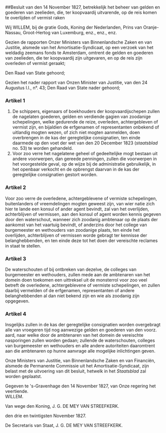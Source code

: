 <meta http-equiv='Content-Type' content='text/html; charset=utf-8' />

##Besluit van den 14 November 1827, betrekkelijk het beheer van gelden en goederen van zeelieden, die, ter koopvaardij uitvarende, op de reis komen te overlijden of vermist raken

Wij WILLEM, bij de gratie Gods, Koning der Nederlanden, Prins van Oranje-Nassau, Groot-Hertog van Luxemburg, enz., enz., enz.

Gezien de rapporten Onzer Ministers van Binnenlandsche Zaken en van Justitie, alsmede van het Amortisatie-Syndicaat, op een verzoek van het weldadig zeemans fonds te Amsterdam, omtrent de gelden en goederen van zeelieden, die ter koopvaardij zijn uitgevaren, en op de reis zijn overleden of vermist geraakt;

Den Raad van State gehoord;

Gezien het nader rapport van Onzen Minister van Justitie, van den 24 Augustus l.l., n°. 43;
Den Raad van State nader gehoord;    

### Artikel  1  

1.  De schippers, eigenaars of boekhouders der koopvaardijschepen zullen de nagelaten goederen, gelden en verdiende gagien van zoodanige schepelingen, welke gedurende de reize, overleden, achtergebleven of vermist zijn, en bijaldien de erfgenamen of representanten onbekend of uitlandig mogten wezen, of zich niet mogten aanmelden, doen overbrengen in de kas der geregtelijke consignatien, ten einde daarmede op den voet der wet van den 20 December 1823 (*staatsblad* no. 53) te worden gehandeld.   
2.  Voor zoo verre het nagelatene geheel of gedeeltelijke mogt bestaan uit andere voorwerpen, dan gereede penningen, zullen die voorwerpen in het voorgestelde geval, op de wijze bij de administratie gebruikelijk, in het openbaar verkocht en de opbrengst daarvan in de kas der geregtelijke consignatien gestort worden.   

### Artikel  2  

Voor zoo verre de overledene, achtergeblevene of vermiste schepelingen, buitenlanders of vreemdelingen mogten geweest zijn, van wier natie zich hier te lande een konsul of ander agent bevindt, zal van het overlijden, achterblijven of vermissen, aan den konsul of agent worden kennis gegeven door den waterschout, wanneer zich zoodanig ambtenaar op de plaats der aankomst van het vaartuig bevindt, of anderzins door het college van burgemeester en wethouders van zoodanige plaats, ten einde het overlijden, achterblijven of vermissen worde gebragt ter kennisse der belanghebbenden, en ten einde deze tot het doen der vereischte reclames in staat te stellen.  

### Artikel  3  

De waterschouten of bij ontbreken van dezelve, de colleges van burgemeester en wethouders, zullen mede aan de ambtenaren van het domein doen toekomen een uittreksel uit de monsterrol voor zoo veel betreft de overledene, achtergeblevene of vermiste schepelingen, en zullen daarbij vermelden of de erfgenamen, representanten of andere belanghebbenden al dan niet bekend zijn en wie als zoodanig zijn opgegeven.  

### Artikel  4  

Insgelijks zullen in de kas der geregtelijke consignatien worden overgebragt alle van vroegeren tijd nog aanwezige gelden en goederen van den voorz. aard, naar welke door de ambtenaren van het domein de vereischte nasporingen zullen worden gedaan; zullende de waterschouten, colleges van burgemeester en wethouders en alle andere autoriteiten daaromtrent aan die ambtenaren op hunne aanvrage alle mogelijke inlichtingen geven.  

Onze Ministers van Justitie, van Binnenlandsche Zaken en van Financiën, alsmede de Permanente Commissie uit het Amortisatie-Syndicaat, zijn belast met de uitvoering van dit besluit, hetwelk in het *Staatsblad* zal worden geplaatst.   

Gegeven te 's-Gravenhage 
den 14 November 1827, van Onze regering het veertiende.  
WILLEM.  

Van wege den Koning, 
J. G. DE MEY VAN STREEFKERK.   

den drie en twintigsten November 1827. 

De Secretaris van Staat, 
J. G. DE MEY VAN STREEFKERK.    
